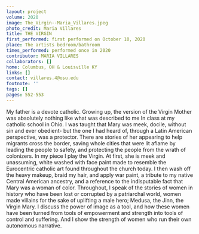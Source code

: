 ```yaml
---
layout: project
volume: 2020
image: The_Virgin--Maria_Villares.jpeg
photo_credit: Maria Villares
title: THE VIRGIN
first_performed: first performed on October 10, 2020
place: The artists bedroom/bathroom
times_performed: performed once in 2020
contributor: MARIA VILLARES
collaborators: []
home: Columbus, OH & Louisville KY
links: []
contact: villares.4@osu.edu
footnote: ''
tags: []
pages: 552-553
---
```




My father is a devote catholic. Growing up, the version of the Virgin Mother was absolutely nothing like what was described to me In class at my catholic school in Ohio. I was taught that Mary was meek, docile, without sin and ever obedient- but the one I had heard of, through a Latin American perspective, was a protector. There are stories of her appearing to help migrants cross the border, saving whole cities that were lit aflame by leading the people to safety, and protecting the people from the wrath of colonizers. 
In my piece I play the Virgin. At first, she is meek and unassuming, white washed with face paint made to resemble the Eurocentric catholic art found throughout the church today. I then wash off the heavy makeup, braid my hair, and apply war paint, a tribute to my native Central American ancestry, and a reference to the indisputable fact that Mary was a woman of color. Throughout, I speak of the stories of women in history who have been lost or corrupted by a patriarchal world, women made villains for the sake of uplifting a male hero; Medusa, the Jinn, the Virgin Mary. I discuss the power of image as a tool, and how these women have been turned from tools of empowerment and strength into tools of control and suffering. And I show the strength of women who run their own autonomous narrative. 
